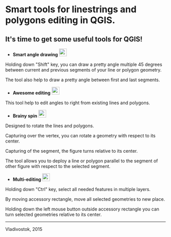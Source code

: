 # Smart tools for linestrings and polygons editing in QGIS.

## It's time to get some useful tools for QGIS!

* **Smart angle drawing** <img src="tools/smart_angle_drawing.png" width="24">

 Holding down "Shift" key, you can draw a 
pretty angle multiple 45 degrees between current and previous segments of your line or polygon geometry.

 The tool also help to draw a pretty angle between first and last segments.

* **Awesome editing** <img src="tools/awesome_editing.png" width="24">

 This tool help to edit angles to right from existing lines and polygons.

* **Brainy spin** <img src="tools/brainy_spin.png" width="24">

 Designed to rotate the lines and polygons.

 Capturing over the vertex, you can rotate a geometry with respect to its center.

 Capturing of the segment, the figure turns relative to its center.

 The tool allows you to deploy a line or polygon parallel to the segment of other figure with respect to the selected segment.

* **Multi-editing** <img src="tools/multi_editing.png" width="24">

 Holding down "Ctrl" key, select all needed features in multiple layers.

 By moving accessory rectangle, move all selected geometries to new place.

 Holding down the left mouse button outside accessory rectangle you can turn selected geometries relative to its center.

-----------------
Vladivostok, 2015

